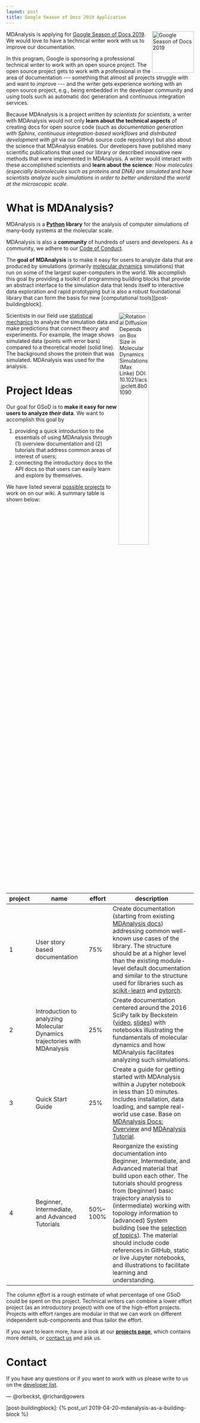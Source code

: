 ```yaml
---
layout: post
title: Google Season of Docs 2019 Application
---
```


<p>
<img
src="https://developers.google.com/season-of-docs/images/SeasonofDocs_Icon_Grey_300ppi_trimmed.png"
title="Google Season of Docs 2019" alt="Google Season of Docs 2019"
style="float: right; height: 8em; " />
</p>

MDAnalysis is applying for [Google Season of Docs 2019][gsod]. We would
love to have a technical writer work with us to improve our
documentation.

In this program, Google is sponsoring a professional technical writer
to work with an open source project. The open source project gets to
work with a professional in the area of documentation --- something
that almost all projects struggle with and want to improve --- and
the writer gets experience working with an open
source project, e.g., being embedded in the developer community and
using tools such as automatic doc generation and continuous
integration services.

Because MDAnalysis is a project *written by scientists for
scientists*, a writer with MDAnalysis would not only **learn about the
technical aspects** of creating docs for open source code (such as
*documentation generation with Sphinx*, *continuous integration-based
workflows* and *distributed development with git* via our GitHub source code
repository) but also about the science that MDAnalysis
enables. Our developers have published many scientific publications
that used our library or described innovative new methods that were
implemented in MDAnalysis. A writer would interact with these
accomplished scientists and **learn about the science**: *How
molecules (especially biomolecules such as proteins and DNA) are
simulated* and *how scientists analyze such simulations in order to
better understand the world at the microscopic scale*.



# What is MDAnalysis?

MDAnalysis is a **[Python][] library** for the analysis of computer
simulations of many-body systems at the molecular scale.

MDAnalysis is also a **community** of hundreds of users and developers. As
a community, we adhere to our [Code of Conduct][].

The **goal of MDAnalysis** is to make it easy for users to analyze
data that are produced by simulations (primarily [molecular
dynamics][] simulations) that run on some of the largest
super-computers in the world. We accomplish this goal by providing a
toolkit of programming building blocks that provide an abstract
interface to the simulation data that lends itself to interactive data
exploration and rapid prototyping but is also a robust foundational
library that can form the basis for new [computational
tools][post-buildingblock].

<p>
<img
src="{{ site.images }}/rotdiffusion-md-theory-maxlinke.svg"
title="Rotational Diffusion Depends on Box Size in Molecular Dynamics
Simulations (Max Linke) DOI: 10.1021/acs.jpclett.8b01090"
style="float: right; width: 40%; " />
</p>

Scientists in our field use [statistical mechanics][] to analyze the
simulation data and make predictions that connect theory and
experiments. For example, the image shows simulated data (points with
error bars) compared to a theoretical model (solid line). The
background shows the protein that was simulated. MDAnalysis was used
for the analysis.




# Project Ideas

Our goal for GSoD is to **make it easy for new users to analyze
_their_ data**. We want to accomplish this goal by

1. providing a quick introduction to the essentials of using
   MDAnalysis through (1) overview documentation and (2) tutorials
   that address common areas of interest of users;   
2. connecting the introductory docs to the API docs so that users can
   easily learn and explore by themselves.  
   

We have listed several [possible projects][ideas] to work on on our
wiki. A summary table is shown below:


| project | name | effort | description |
|---------|---------------------------------------------------------------------------|----------|------------------------------------------------------------------------------------------------------------------------------------------------------------------------------------------------------------------------------------------------------------------------------------------------------------------------------------------------------------------------------------------------------------------------------------------------------------------------------------------------------------------------------------------------------------------------|
| 1 | User story based documentation | 75% |  Create documentation (starting from existing [MDAnalysis docs](https://www.mdanalysis.org/docs/documentation_pages/overview.html)) addressing common well-known use cases of the library. The structure should be at a higher level than the existing module-level default documentation and similar to the structure used for libraries such as [scikit-learn](https://scikit-learn.org/stable/index.html) and [pytorch](https://pytorch.org/docs/stable/index.html). |
| 2 | Introduction to analyzing Molecular Dynamics trajectories with MDAnalysis | 25% | Create documentation centered around the 2016 SciPy talk by Beckstein ([video](https://www.mdanalysis.org/pages/learning_MDAnalysis/#introductory), [slides](https://github.com/MDAnalysis/scipy-2016/blob/master/presentation/scipy-MDAnalysis-Beckstein.pdf)) with notebooks illustrating the fundamentals of molecular dynamics and how MDAnalysis facilitates analyzing such simulations. |
| 3 | Quick Start Guide | 25% | Create a guide for getting started with MDAnalysis within a Jupyter notebook in less than 10 minutes. Includes installation, data loading, and sample real-world use case. Base on [MDAnalysis Docs: Overview](https://www.mdanalysis.org/docs/documentation_pages/overview.html#examples) and [MDAnalysis Tutorial](http://www.mdanalysis.org/MDAnalysisTutorial/).  |
| 4 | Beginner, Intermediate, and Advanced Tutorials | 50%–100% | Reorganize the existing documentation into Beginner, Intermediate, and Advanced material that build upon each other. The tutorials should progress from (beginner) basic trajectory analysis to (intermediate) working with topology information to (advanced) System building (see the [selection of topics](https://github.com/MDAnalysis/mdanalysis/wiki/Google-Season-of-Docs#improve-and-expand-tutorials)). The material should include code references in GitHub, static or live Jupyter notebooks, and illustrations to facilitate learning and understanding. |

The column *effort* is a rough estimate of what percentage of one
GSoD could be spent on this project. Technical writers can combine a
lower effort project (as an introductory project) with one of the
high-effort projects. Projects with effort ranges are modular in that
we can work on different independent sub-components and thus tailor
the effort.

If you want to learn more, have a look at our [**projects page**][ideas],
which contains more details, or [contact us](#contact) and ask us.


# Contact

If you have any questions or if you want to work with us please write to us on the
[developer list][mailing list].


— @orbeckst, @richardjgowers


[Code of Conduct]: {{site.baseurl}}/pages/conduct/
[gsod]: https://developers.google.com/season-of-docs/
[Python]: https://www.python.org/
[molecular dynamics]: https://en.wikipedia.org/wiki/Molecular_dynamics
[statistical mechanics]: https://en.wikipedia.org/wiki/Statistical_mechanics
[ideas]: https://github.com/MDAnalysis/mdanalysis/wiki/Google-Season-of-Docs
[mailing list]: {{site.mailinglists.developer.url}}
[post-buildingblock]: {% post_url 2019-04-20-mdanalysis-as-a-building-block %}
